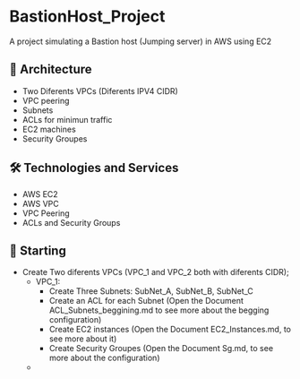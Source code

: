 # BastionHost_Project
A project simulating a Bastion host (Jumping server) in AWS using EC2

## 📐 Architecture ##
- Two Diferents VPCs (Diferents IPV4 CIDR)
- VPC peering
- Subnets
- ACLs for minimun traffic 
- EC2 machines 
- Security Groupes


## 🛠️ Technologies and Services ##
- AWS EC2
- AWS VPC
- VPC Peering
- ACLs and Security Groups


## 🔧 Starting ##
- Create Two diferents VPCs (VPC_1 and VPC_2 both with diferents CIDR);
  - VPC_1:
    - Create Three Subnets: SubNet_A, SubNet_B, SubNet_C
    - Create an ACL for each Subnet (Open the Document ACL_Subnets_beggining.md to see more about the begging configuration)
    - Create EC2 instances (Open the Document EC2_Instances.md, to see more about it)
    - Create Security Groupes (Open the Document Sg.md, to see more about the configuration)
  - 
